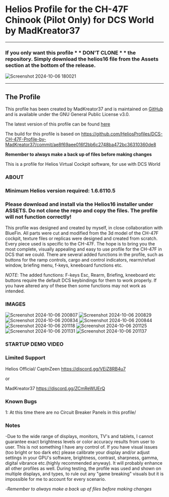 # Helios Profile for the CH-47F Chinook (Pilot Only) for DCS World by MadKreator37
----
### If you only want this profile * * DON'T  CLONE * * the repository.  Simply download the __helios16__ file from the **Assets** section at the bottom of the release.
![Screenshot 2024-10-06 180021](https://github.com/user-attachments/assets/05fec83e-18a6-45f3-96af-91a10b01c3a7)

----
## The Profile


This profile has been created by MadKreator37 and is maintained on [GitHub](https://github.com/HeliosProfiles/DCS-CH-47F-Profile-by-MadKreator37) and is available under the GNU General Public License v3.0.

The latest version of this profile can be found [here](https://github.com/HeliosProfiles/DCS-CH-47F-Profile-by-MadKreator37/releases/latest)

The build for this profile is based on https://github.com/HeliosProfiles/DCS-CH-47F-Profile-by-MadKreator37/commit/ae8f69aee016f2bb6c2748ba472bc36310360de8

**Remember to always make a back up of files before making changes**

This is a profile for Helios Virtual Cockpit software, for use with DCS World

### ABOUT

### Minimum Helios version required: 1.6.6110.5

### Please download and install via the Helios16 installer under ASSETS. Do not clone the repo and copy the files. The profile will not function correctly!

This profile was designed and created by myself, in close collaboration with BlueFin. All parts were cut and modified from the 3d model of the CH-47F cockpit, texture files or replicas were designed and created from scratch. Every piece used is specific to the CH-47F.  The hope is to bring you the most complete, visually appealing and easy to use profile for the CH-47F in DCS that we could.  There are several added functions in the profile, such as buttons for the ramp controls, cargo and control indicators, rearm/refuel window, briefing menu, f-keys, kneeboard functions etc.

*NOTE*: The added functions:  F-keys Esc, Rearm, Briefing, kneeboard etc buttons require the default DCS keybindings for them to work properly. If you have altered any of these then some functions may not work as intended.



### IMAGES

![Screenshot 2024-10-06 200807](https://github.com/user-attachments/assets/eeb6646f-ca20-4e1c-9b40-c32753233d3b)
![Screenshot 2024-10-06 200829](https://github.com/user-attachments/assets/5ff1700e-02ae-417f-99dd-c41b4733972a)
![Screenshot 2024-10-06 200834](https://github.com/user-attachments/assets/9fa5ed88-d1c2-40e0-9b72-d52bb6b8c037)
![Screenshot 2024-10-06 200844](https://github.com/user-attachments/assets/050c925f-68e4-4009-ad3c-9e27e51e17dd)
![Screenshot 2024-10-06 201118](https://github.com/user-attachments/assets/68fdf868-9106-460a-85be-c05c7216bd1d)
![Screenshot 2024-10-06 201125](https://github.com/user-attachments/assets/5b17626a-f5c8-45d1-9da6-68b3ad06bf29)
![Screenshot 2024-10-06 201131](https://github.com/user-attachments/assets/e97350fd-9894-4bd4-93b7-555b7f5bf916)
![Screenshot 2024-10-06 201137](https://github.com/user-attachments/assets/0629c2eb-a680-453c-8176-5acac49e181f)

###  STARTUP DEMO VIDEO




### Limited Support

Helios Official/ CaptnZeen     https://discord.gg/VEjZ8RB4u7

or

MadKreator37  https://discord.gg/ZCmReWUErQ

### Known Bugs

1: At this time there are no Circuit Breaker Panels in this profile/




 
### Notes

-Due to the wide range of displays, monitors, TV's and tablets,  I cannot guarantee exact brightness levels or color accuracy results from user to user. This is not something I have any control of. If you have visual issues (too bright or too dark etc)  please calibrate your display and/or adjust settings in your GPU's software, brightness, contrast, sharpness, gamma, digital vibrance etc.(highly recommended anyway). It will probably enhance all other profiles as well. During testing, the profile was used and shown on multiple displays, and types,  to rule out any "game breaking" visuals but it is impossible for me to account for every scenario.

-*Remember to always make a back up of files before making changes*
